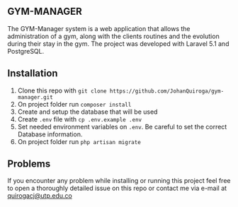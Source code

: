 ## GYM-MANAGER

The GYM-Manager system is a web application that allows the administration of a gym, along with the clients routines and the evolution during their stay in the gym. The project was developed with Laravel 5.1 and PostgreSQL.

## Installation

1. Clone this repo with `git clone https://github.com/JohanQuiroga/gym-manager.git`
1. On project folder run `composer install`
1. Create and setup the database that will be used
1. Create `.env` file with `cp .env.example .env`
1. Set needed environment variables on `.env`. Be careful to set the correct Database information.
1. On project folder run `php artisan migrate`

## Problems

If you encounter any problem while installing or running this project feel free to open a thoroughly detailed issue on this repo or contact me via e-mail at quirogacj@utp.edu.co
